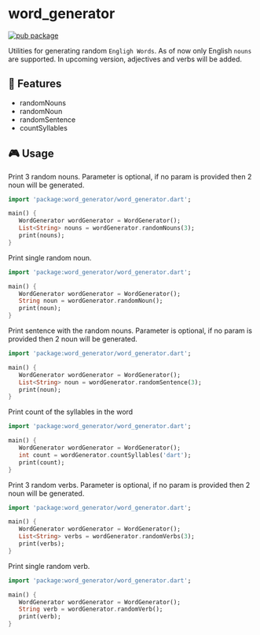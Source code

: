 <!--
This README describes the package. If you publish this package to pub.dev,
this README's contents appear on the landing page for your package.

For information about how to write a good package README, see the guide for
[writing package pages](https://dart.dev/guides/libraries/writing-package-pages).

For general information about developing packages, see the Dart guide for
[creating packages](https://dart.dev/guides/libraries/create-library-packages)
and the Flutter guide for
[developing packages and plugins](https://flutter.dev/developing-packages).
-->

# word_generator

[![pub package](https://img.shields.io/pub/v/random_words.svg)](https://pub.dartlang.org/packages/random_words)

Utilities for generating random `Engligh Words`. As of now only English `nouns` are supported. In upcoming version, adjectives and verbs will be added.

## 🚀 Features

- randomNouns
- randomNoun
- randomSentence
- countSyllables

## 🎮 Usage

Print 3 random nouns. Parameter is optional, if no param is provided then 2 noun will be generated.

```dart
import 'package:word_generator/word_generator.dart';

main() {
   WordGenerator wordGenerator = WordGenerator();
   List<String> nouns = wordGenerator.randomNouns(3);
   print(nouns);
}
```

Print single random noun.

```dart
import 'package:word_generator/word_generator.dart';

main() {
   WordGenerator wordGenerator = WordGenerator();
   String noun = wordGenerator.randomNoun();
   print(noun);
}
```

Print sentence with the random nouns. Parameter is optional, if no param is provided then 2 noun will be generated.

```dart
import 'package:word_generator/word_generator.dart';

main() {
   WordGenerator wordGenerator = WordGenerator();
   List<String> noun = wordGenerator.randomSentence(3);
   print(noun);
}
```

Print count of the syllables in the word

```dart
import 'package:word_generator/word_generator.dart';

main() {
   WordGenerator wordGenerator = WordGenerator();
   int count = wordGenerator.countSyllables('dart');
   print(count);
}
```

Print 3 random verbs. Parameter is optional, if no param is provided then 2 noun will be generated.

```dart
import 'package:word_generator/word_generator.dart';

main() {
   WordGenerator wordGenerator = WordGenerator();
   List<String> verbs = wordGenerator.randomVerbs(3);
   print(verbs);
}
```

Print single random verb.

```dart
import 'package:word_generator/word_generator.dart';

main() {
   WordGenerator wordGenerator = WordGenerator();
   String verb = wordGenerator.randomVerb();
   print(verb);
}
```
